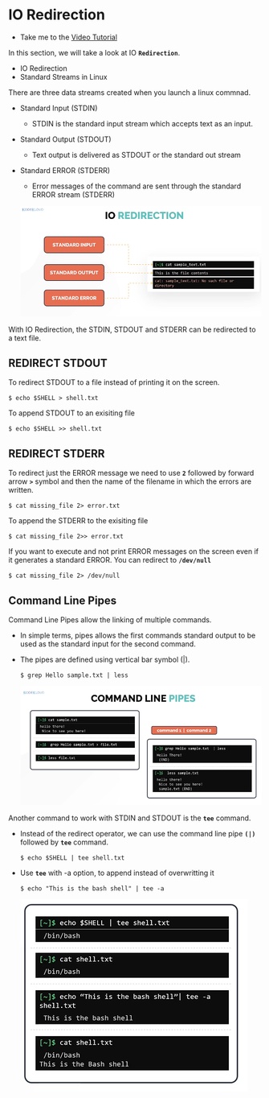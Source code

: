 # IO Redirection

- Take me to the [Video Tutorial](https://kodekloud.com/courses/873064/lectures/17080597)

In this section, we will take a look at IO **`Redirection`**.
- IO Redirection
- Standard Streams in Linux

There are three data streams created when you launch a linux commnad.
- Standard Input (STDIN)
  - STDIN is the standard input stream which accepts text as an input.
- Standard Output (STDOUT)
  - Text output is delivered as STDOUT or the standard out stream
- Standard ERROR (STDERR)
  - Error messages of the command are sent through the standard ERROR stream (STDERR)
  
  ![io](../../images/io.PNG)
  
With IO Redirection, the STDIN, STDOUT and STDERR can be redirected to a text file.

## REDIRECT STDOUT

To redirect STDOUT to a file instead of printing it on the screen.
```
$ echo $SHELL > shell.txt
```

To append STDOUT to an exisiting file
```
$ echo $SHELL >> shell.txt
```

## REDIRECT STDERR

To redirect just the ERROR message we need to use **`2`** followed by forward arrow **`>`** symbol and then the name of the filename in which the errors are written.
```
$ cat missing_file 2> error.txt
```

To append the STDERR to the exisiting file
```
$ cat missing_file 2>> error.txt
```

If you want to execute and not print ERROR messages on the screen even if it generates a standard ERROR. You can redirect to **`/dev/null`** 
```
$ cat missing_file 2> /dev/null
```

## Command Line Pipes

Command Line Pipes allow the linking of multiple commands.
- In simple terms, pipes allows the first commands standard output to be used as the standard input for the second command.
- The pipes are defined using vertical bar symbol (|).

  ```
  $ grep Hello sample.txt | less 
  ```
    ![pipe](../../images/pipe.PNG)
    
Another command to work with STDIN and STDOUT is the **`tee`** command.
- Instead of the redirect operator, we can use the command line pipe **`(|)`** followed by **`tee`** command.
  ```
  $ echo $SHELL | tee shell.txt
  ```
     
 - Use **`tee`** with -a option, to append instead of overwritting it
   ```
   $ echo "This is the bash shell" | tee -a
   ```
   
      ![tee](../../images/tee.PNG)
  
